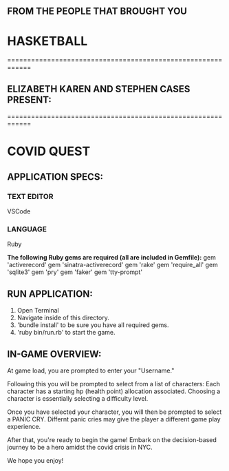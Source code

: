 ## FROM THE PEOPLE THAT BROUGHT YOU
# HASKETBALL


============================================================

## ELIZABETH KAREN AND STEPHEN CASES PRESENT:

============================================================

                                                                        
# COVID QUEST                                                                                                         


## APPLICATION SPECS:

### TEXT EDITOR
VSCode

### LANGUAGE
Ruby


**The following Ruby gems are required (all are included in Gemfile):**
gem 'activerecord'
gem 'sinatra-activerecord'
gem 'rake'
gem 'require_all'
gem 'sqlite3'
gem 'pry'
gem 'faker'
gem 'tty-prompt'


## RUN APPLICATION:
1. Open Terminal
2. Navigate inside of this directory.
3. 'bundle install' to be sure you have all required gems.
4. 'ruby bin/run.rb' to start the game.


## IN-GAME OVERVIEW:
At game load, you are prompted to enter your "Username."

Following this you will be prompted to select from a list of characters:
    Each character has a starting hp (health point) allocation associated.
    Choosing a character is essentially selecting a difficulty level.

Once you have selected your character, you will then be prompted to select a PANIC CRY.
    Differnt panic cries may give the player a different game play experience.

After that, you're ready to begin the game! 
Embark on the decision-based journey to be a hero amidst the covid crisis in NYC.

We hope you enjoy!
